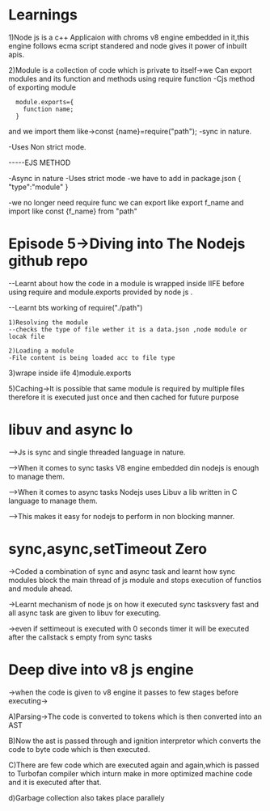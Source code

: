 # Learnings

1)Node js is a c++ Applicaion with chroms v8 engine embedded in it,this engine follows ecma script standered and node gives it power of inbuilt apis.

2)Module is a collection of code which is private to itself->we Can export modules and its function and methods using require function
    -Cjs method of exporting module

      module.exports={
        function name;
      }
and we import them like->const {name}=require("path");
-sync in nature.

-Uses Non strict mode.

-----EJS METHOD

-Async in nature
-Uses strict mode
-we have to add  in package.json {
    "type":"module"
}

-we no longer need require func we can export like  export f_name and import like const {f_name} from "path"


# Episode 5->Diving into The Nodejs github repo
--Learnt about how the code in a module is wrapped inside IIFE before using require and module.exports  provided by node js .

--Learnt bts working of require("./path")

    1)Resolving the module
    --checks the type of file wether it is a data.json ,node module or locak file

    2)Loading a module
    -File content is being loaded acc to file type
  3)wrape inside iife
   4)module.exports

5)Caching->It is possible that same module is required by multiple files therefore it is executed just once and then cached for future purpose 

# libuv and async Io

-->Js is sync and single threaded language in nature.

-->When it comes to sync tasks V8 engine embedded din nodejs is enough to manage them.

-->When it comes to async tasks Nodejs uses Libuv a lib written in C language to manage them.

-->This makes it easy for nodejs to perform in non blocking manner.


# sync,async,setTimeout Zero

->Coded a combination of sync and async task and learnt how sync modules block the main thread of js module and stops execution of functios and module ahead.

->Learnt mechanism of node js on how it executed sync tasksvery fast and all async task are given to libuv for executing.

->even if settimeout is executed with 0 seconds  timer it will be executed after the callstack s empty from sync tasks 


# Deep dive into v8 js engine

->when the code is given to v8 engine it passes to few stages before executing->

A)Parsing->The code is converted to tokens which is then converted into an AST

B)Now the ast is passed through and ignition interpretor which converts the code to byte code which is then executed.

C)There are few code which are executed again and again,which is passed to Turbofan compiler which inturn make in more optimized machine code and it is executed after that.

d)Garbage collection also takes place parallely

